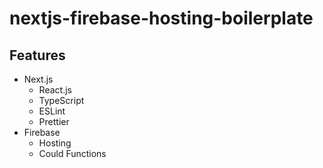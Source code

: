 # nextjs-firebase-hosting-boilerplate

## Features

- Next.js
  - React.js
  - TypeScript
  - ESLint
  - Prettier
- Firebase
  - Hosting
  - Could Functions